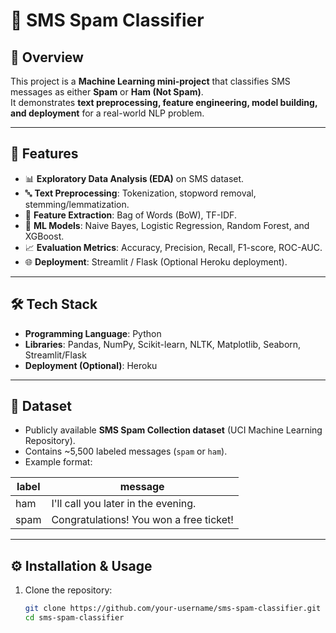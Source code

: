 # 📩 SMS Spam Classifier  

## 📌 Overview  
This project is a **Machine Learning mini-project** that classifies SMS messages as either **Spam** or **Ham (Not Spam)**.  
It demonstrates **text preprocessing, feature engineering, model building, and deployment** for a real-world NLP problem.  

---

## 🚀 Features  
- 📊 **Exploratory Data Analysis (EDA)** on SMS dataset.  
- 🔤 **Text Preprocessing**: Tokenization, stopword removal, stemming/lemmatization.  
- 🧮 **Feature Extraction**: Bag of Words (BoW), TF-IDF.  
- 🤖 **ML Models**: Naive Bayes, Logistic Regression, Random Forest, and XGBoost.  
- 📈 **Evaluation Metrics**: Accuracy, Precision, Recall, F1-score, ROC-AUC.  
- 🌐 **Deployment**: Streamlit / Flask (Optional Heroku deployment).  

---

## 🛠️ Tech Stack  
- **Programming Language**: Python  
- **Libraries**: Pandas, NumPy, Scikit-learn, NLTK, Matplotlib, Seaborn, Streamlit/Flask  
- **Deployment (Optional)**: Heroku  

---

## 📂 Dataset  
- Publicly available **SMS Spam Collection dataset** (UCI Machine Learning Repository).  
- Contains ~5,500 labeled messages (`spam` or `ham`).  
- Example format:  

| label | message                                  |  
|-------|------------------------------------------|  
| ham   | I'll call you later in the evening.      |  
| spam  | Congratulations! You won a free ticket! |  

---

## ⚙️ Installation & Usage  

1. Clone the repository:  
   ```bash
   git clone https://github.com/your-username/sms-spam-classifier.git
   cd sms-spam-classifier
